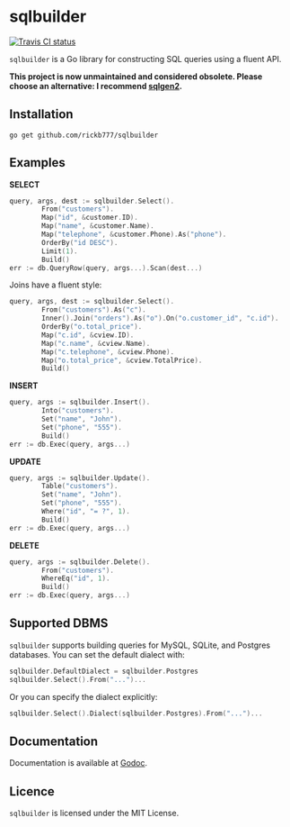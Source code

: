 sqlbuilder
==========

[![Travis CI status](https://api.travis-ci.org/rickb777/sqlbuilder.svg)](https://travis-ci.org/rickb777/sqlbuilder)

`sqlbuilder` is a Go library for constructing SQL queries using a fluent API.

**This project is now unmaintained and considered obsolete. Please choose an alternative: I recommend [sqlgen2](https://github.com/rickb777/sqlgen2).**

Installation
------------

    go get github.com/rickb777/sqlbuilder

Examples
--------

**SELECT**

```go
query, args, dest := sqlbuilder.Select().
        From("customers").
        Map("id", &customer.ID).
        Map("name", &customer.Name).
        Map("telephone", &customer.Phone).As("phone").
        OrderBy("id DESC").
        Limit(1).
        Build()
err := db.QueryRow(query, args...).Scan(dest...)
```

Joins have a fluent style:

```go
query, args, dest := sqlbuilder.Select().
        From("customers").As("c").
        Inner().Join("orders").As("o").On("o.customer_id", "c.id").
        OrderBy("o.total_price").
        Map("c.id", &cview.ID).
        Map("c.name", &cview.Name).
        Map("c.telephone", &cview.Phone).
        Map("o.total_price", &cview.TotalPrice).
        Build()
```

**INSERT**

```go
query, args := sqlbuilder.Insert().
        Into("customers").
        Set("name", "John").
        Set("phone", "555").
        Build()
err := db.Exec(query, args...)
```

**UPDATE**

```go
query, args := sqlbuilder.Update().
        Table("customers").
        Set("name", "John").
        Set("phone", "555").
        Where("id", "= ?", 1).
        Build()
err := db.Exec(query, args...)
```

**DELETE**

```go
query, args := sqlbuilder.Delete().
        From("customers").
        WhereEq("id", 1).
        Build()
err := db.Exec(query, args...)
```

Supported DBMS
--------------

`sqlbuilder` supports building queries for MySQL, SQLite, and Postgres databases. You
can set the default dialect with:

```go
sqlbuilder.DefaultDialect = sqlbuilder.Postgres
sqlbuilder.Select().From("...")...
```

Or you can specify the dialect explicitly:

```go
sqlbuilder.Select().Dialect(sqlbuilder.Postgres).From("...")...
```

Documentation
-------------

Documentation is available at [Godoc](http://godoc.org/github.com/rickb777/sqlbuilder).

Licence
-------

`sqlbuilder` is licensed under the MIT License.
